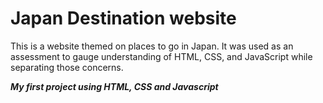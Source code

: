 # Japan Destination website
This is a website themed on places to go in Japan. It was used as an assessment to gauge understanding of HTML, CSS, and JavaScript while separating those concerns.

_**My first project using HTML, CSS and Javascript**_

